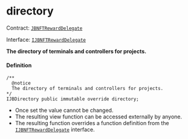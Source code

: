 # directory

Contract: [`JBNFTRewardDelegate`](/dev/api/contracts/or-delegates/or-abstract/jbnftrewarddelegate/README.md)​‌

Interface: [`IJBNFTRewardDelegate`](/dev/api/interfaces/ijbnftrewarddelegate.md)

**The directory of terminals and controllers for projects.**

#### Definition

```
/**
  @notice
  The directory of terminals and controllers for projects.
*/
IJBDirectory public immutable override directory;
```

- Once set the value cannot be changed.
- The resulting view function can be accessed externally by anyone.
- The resulting function overrides a function definition from the [`IJBNFTRewardDelegate`](/dev/api/interfaces/ijbnftrewarddelegate.md) interface.
